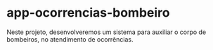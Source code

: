 # app-ocorrencias-bombeiro
Neste projeto, desenvolveremos um sistema para auxiliar o corpo de bombeiros, no atendimento de ocorrências. 
